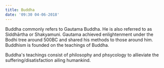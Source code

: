 ```yaml
---
title: Buddha
date: '09:30 04-06-2018'
---
```


Buddha commonly refers to Gautama Buddha. He is also referred to as Siddhārtha or Shakyamuni. Gautama achieved enlightenment under the Bodhi tree around 500BC and shared his methods to those around him. Buddhism is founded on the teachings of Buddha.

Buddha's teachings consist of philosophy and phsycology to allieviate the suffering/disatisfaction ailing humankind.